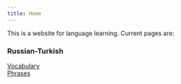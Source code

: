 ```yaml
---
title: Home
---
```


This is a website for language learning. Current pages are:

### Russian-Turkish 
[Vocabulary](/russian-turkish-vocabulary)  
[Phrases](/russian-turkish-phrases)

